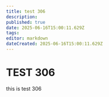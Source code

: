 ```yaml
---
title: test 306
description: 
published: true
date: 2025-06-16T15:00:11.629Z
tags: 
editor: markdown
dateCreated: 2025-06-16T15:00:11.629Z
---
```


# TEST 306
this is test 306
